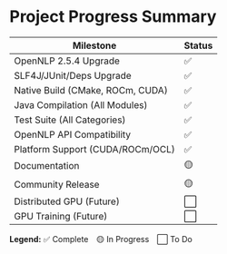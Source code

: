 # Project Progress Summary

| Milestone                        | Status   |
|----------------------------------|----------|
| OpenNLP 2.5.4 Upgrade            | ✅       |
| SLF4J/JUnit/Deps Upgrade         | ✅       |
| Native Build (CMake, ROCm, CUDA) | ✅       |
| Java Compilation (All Modules)   | ✅       |
| Test Suite (All Categories)      | ✅       |
| OpenNLP API Compatibility        | ✅       |
| Platform Support (CUDA/ROCm/OCL) | ✅       |
| Documentation                    | 🟡       |
| Community Release                | 🟡       |
| Distributed GPU (Future)         | ⬜       |
| GPU Training (Future)            | ⬜       |

**Legend:** ✅ Complete 🟡 In Progress ⬜ To Do

